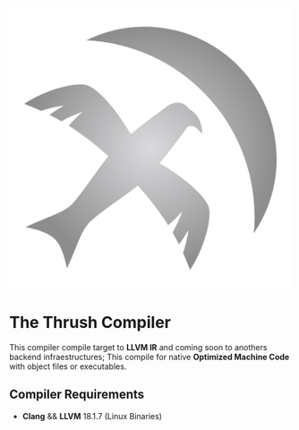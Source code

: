 <p align="center">
  <img src= "https://github.com/Thrush-Lang/.github/blob/main/assets/Thrush.png" alt= "logo" style= "width: 2hv; height: 2hv;"> </img>
</p>

# The Thrush Compiler 

This compiler compile target to **LLVM IR** and coming soon to anothers backend infraestructures; This compile for native **Optimized Machine Code** with object files or executables.

## Compiler Requirements

- **Clang** && **LLVM** 18.1.7 (Linux Binaries)
